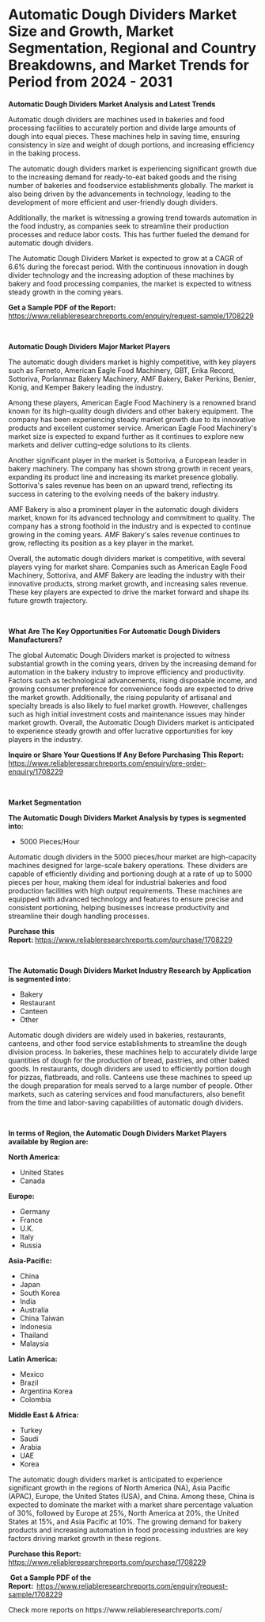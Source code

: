 <p><h1>Automatic Dough Dividers Market Size and Growth, Market Segmentation, Regional and Country Breakdowns, and Market Trends for Period from 2024 -  2031</h1></p><p><strong>Automatic Dough Dividers Market Analysis and Latest Trends</strong></p>
<p><p>Automatic dough dividers are machines used in bakeries and food processing facilities to accurately portion and divide large amounts of dough into equal pieces. These machines help in saving time, ensuring consistency in size and weight of dough portions, and increasing efficiency in the baking process.</p><p>The automatic dough dividers market is experiencing significant growth due to the increasing demand for ready-to-eat baked goods and the rising number of bakeries and foodservice establishments globally. The market is also being driven by the advancements in technology, leading to the development of more efficient and user-friendly dough dividers.</p><p>Additionally, the market is witnessing a growing trend towards automation in the food industry, as companies seek to streamline their production processes and reduce labor costs. This has further fueled the demand for automatic dough dividers.</p><p>The Automatic Dough Dividers Market is expected to grow at a CAGR of 6.6% during the forecast period. With the continuous innovation in dough divider technology and the increasing adoption of these machines by bakery and food processing companies, the market is expected to witness steady growth in the coming years.</p></p>
<p><strong>Get a Sample PDF of the Report:&nbsp;</strong> <a href="https://www.reliableresearchreports.com/enquiry/request-sample/1708229">https://www.reliableresearchreports.com/enquiry/request-sample/1708229</a></p>
<p>&nbsp;</p>
<p><strong>Automatic Dough Dividers Major Market Players</strong></p>
<p><p>The automatic dough dividers market is highly competitive, with key players such as Ferneto, American Eagle Food Machinery, GBT, Erika Record, Sottoriva, Porlanmaz Bakery Machinery, AMF Bakery, Baker Perkins, Benier, Konig, and Kemper Bakery leading the industry.</p><p>Among these players, American Eagle Food Machinery is a renowned brand known for its high-quality dough dividers and other bakery equipment. The company has been experiencing steady market growth due to its innovative products and excellent customer service. American Eagle Food Machinery's market size is expected to expand further as it continues to explore new markets and deliver cutting-edge solutions to its clients.</p><p>Another significant player in the market is Sottoriva, a European leader in bakery machinery. The company has shown strong growth in recent years, expanding its product line and increasing its market presence globally. Sottoriva's sales revenue has been on an upward trend, reflecting its success in catering to the evolving needs of the bakery industry.</p><p>AMF Bakery is also a prominent player in the automatic dough dividers market, known for its advanced technology and commitment to quality. The company has a strong foothold in the industry and is expected to continue growing in the coming years. AMF Bakery's sales revenue continues to grow, reflecting its position as a key player in the market.</p><p>Overall, the automatic dough dividers market is competitive, with several players vying for market share. Companies such as American Eagle Food Machinery, Sottoriva, and AMF Bakery are leading the industry with their innovative products, strong market growth, and increasing sales revenue. These key players are expected to drive the market forward and shape its future growth trajectory.</p></p>
<p>&nbsp;</p>
<p><strong>What Are The Key Opportunities For Automatic Dough Dividers Manufacturers?</strong></p>
<p><p>The global Automatic Dough Dividers market is projected to witness substantial growth in the coming years, driven by the increasing demand for automation in the bakery industry to improve efficiency and productivity. Factors such as technological advancements, rising disposable income, and growing consumer preference for convenience foods are expected to drive the market growth. Additionally, the rising popularity of artisanal and specialty breads is also likely to fuel market growth. However, challenges such as high initial investment costs and maintenance issues may hinder market growth. Overall, the Automatic Dough Dividers market is anticipated to experience steady growth and offer lucrative opportunities for key players in the industry.</p></p>
<p><strong>Inquire or Share Your Questions If Any Before Purchasing This Report:</strong> <a href="https://www.reliableresearchreports.com/enquiry/pre-order-enquiry/1708229">https://www.reliableresearchreports.com/enquiry/pre-order-enquiry/1708229</a></p>
<p>&nbsp;</p>
<p><strong>Market Segmentation</strong></p>
<p><strong>The Automatic Dough Dividers Market Analysis by types is segmented into:</strong></p>
<p><ul><li>5000 Pieces/Hour</li></ul></p>
<p><p>Automatic dough dividers in the 5000 pieces/hour market are high-capacity machines designed for large-scale bakery operations. These dividers are capable of efficiently dividing and portioning dough at a rate of up to 5000 pieces per hour, making them ideal for industrial bakeries and food production facilities with high output requirements. These machines are equipped with advanced technology and features to ensure precise and consistent portioning, helping businesses increase productivity and streamline their dough handling processes.</p></p>
<p><strong>Purchase this Report:&nbsp;</strong><a href="https://www.reliableresearchreports.com/purchase/1708229">https://www.reliableresearchreports.com/purchase/1708229</a></p>
<p>&nbsp;</p>
<p><strong>The Automatic Dough Dividers Market Industry Research by Application is segmented into:</strong></p>
<p><ul><li>Bakery</li><li>Restaurant</li><li>Canteen</li><li>Other</li></ul></p>
<p><p>Automatic dough dividers are widely used in bakeries, restaurants, canteens, and other food service establishments to streamline the dough division process. In bakeries, these machines help to accurately divide large quantities of dough for the production of bread, pastries, and other baked goods. In restaurants, dough dividers are used to efficiently portion dough for pizzas, flatbreads, and rolls. Canteens use these machines to speed up the dough preparation for meals served to a large number of people. Other markets, such as catering services and food manufacturers, also benefit from the time and labor-saving capabilities of automatic dough dividers.</p></p>
<p>&nbsp;</p>
<p><strong>In terms of Region, the Automatic Dough Dividers Market Players available by Region are:</strong></p>
<p>
    <p> <strong> North America: </strong>
        <ul>
            <li>United States</li>
            <li>Canada</li>
        </ul>
        </p> 
    <p> <strong> Europe: </strong>
        <ul>
            <li>Germany</li>
            <li>France</li>
            <li>U.K.</li>
            <li>Italy</li>
            <li>Russia</li>
        </ul>
        </p> 
    <p> <strong> Asia-Pacific: </strong>
        <ul>
            <li>China</li>
            <li>Japan</li>
            <li>South Korea</li>
            <li>India</li>
            <li>Australia</li>
            <li>China Taiwan</li>
            <li>Indonesia</li>
            <li>Thailand</li>
            <li>Malaysia</li>
        </ul>
        </p> 
    <p> <strong> Latin America: </strong>
        <ul>
            <li>Mexico</li>
            <li>Brazil</li>
            <li>Argentina Korea</li>
            <li>Colombia</li>
        </ul>
        </p> 
    <p> <strong> Middle East & Africa: </strong>
        <ul>
            <li>Turkey</li>
            <li>Saudi</li>
            <li>Arabia</li>
            <li>UAE</li>
            <li>Korea</li>
        </ul>
    </p>
    </p>
<p><p>The automatic dough dividers market is anticipated to experience significant growth in the regions of North America (NA), Asia Pacific (APAC), Europe, the United States (USA), and China. Among these, China is expected to dominate the market with a market share percentage valuation of 30%, followed by Europe at 25%, North America at 20%, the United States at 15%, and Asia Pacific at 10%. The growing demand for bakery products and increasing automation in food processing industries are key factors driving market growth in these regions.</p></p>
<p><strong>Purchase this Report: </strong><a href="https://www.reliableresearchreports.com/purchase/1708229">https://www.reliableresearchreports.com/purchase/1708229</a></p>
<p>&nbsp;<strong>Get a Sample PDF of the Report:&nbsp;&nbsp;</strong><a href="https://www.reliableresearchreports.com/enquiry/request-sample/1708229">https://www.reliableresearchreports.com/enquiry/request-sample/1708229</a></p>
<p><strong></strong></p>
<p>Check more reports on https://www.reliableresearchreports.com/</p>